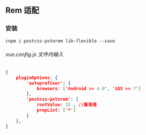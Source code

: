 ## Rem 适配
### 安装
```
cnpm i postcss-pxtorem lib-flexible --save
```

###### vue.config.js 文件内输入
``` json
{
    pluginOptions: {
        'autoprefixer': {
            browsers: ['Android >= 4.0', 'iOS >= 7']
        },
        'postcss-pxtorem': {
            rootValue: 32 , //基准值
            propList: ['*']
        }
    },
}
```